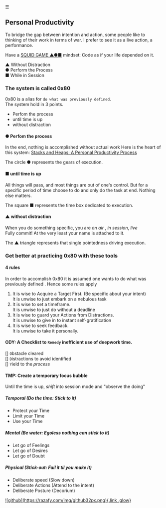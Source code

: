 <div class="bg_lerina"></div><div class="navbar"><a class="openbtn" onclick="openNav()">&#9776;</a></div>
<main>

## Personal Productivity

To bridge the gap between intention and action, some people like to thinking 
of their work in terms of war. I prefer to see it as a live action, a performance.

Have a [SQUID GAME ▲●■](https://en.wikipedia.org/wiki/Squid_Game) mindset: Code as if your life depended on it.

▲ Without Distraction  
● Perform the Process  
■ While in Session  

### The system is called 0x80

0x80 is a alias for `do what was previously defined`.  
The system hold in 3 points.  
- Perfom the process  
- until time is up  
- without distraction  

####  ● Perfom the process
In the end, nothing is accomplished without actual work
Here is the heart of this system: [Stacks and Heaps: A Personal Productivity Process](./stack_heap.html)

The circle ● represents the gears of execution.

#### ■ until time is up
All things will pass, and most things are out of one's control.
But for a specific period of time choose to do and only do the task at end.
Nothing else matters.

The square ■ represents the time box dedicated to execution.

#### ▲ without distraction

When you do something specific, you are *on air* , *in session*, *live*  
Fully commit! At the very least your name is attached to it.

The ▲ triangle represents that single pointedness driving execution.

### Get better at practicing 0x80 with these tools

#### 4 rules
In order to accomplish 0x80 it is assumed one wants to do what was previously defined .
Hence some rules apply

1. It is wise to Acquire a Target First. (Be specific about your intent)  
It is unwise to just embark on a nebulous task
2. It is wise to set a timeframe.  
It is unwise to just do without a deadline
3. It is wise to guard your Actions from Distractions.  
It is unwise to give in to instant self-gratification
4. It is wise to seek feedback.  
It is unwise to take it personally.

#### ODY: A Checklist to `Remedy` inefficient use of deepwork time.

[] `O`bstacle cleared  
[] `D`istractions to avoid identified  
[] `Y`ield to the *process*  

#### TMP: Create a temporary focus bubble

Until the time is up, *shift*  into session mode and "observe the doing"

##### Temporal (Do the time: Stick to it)

- Protect your Time
- Limit your Time
- Use your Time

##### Mental (Be water: Egoless nothing can stick to it)

- Let go of Feelings
- Let go of Desires
- Let go of Doubt

##### Physical (Stick-out: Fail it til you make it)

- Deliberate speed (Slow down)
- Deliberate Actions (Attend to the intent)
- Deliberate Posture (Decorium)

</main>
<footer>
  <a href="https://github.com/lerina" target="_blank" title="github">![github](https://razafy.com/img/github32px.png){.link .glow}
  </a>
</footer>

<script src="https://razafy.com/js/toc.js"></script>
<script>
let anchor= document.createElement('a');
anchor.href="javascript:closeNav()"; //void(0)"; //anchor[0].onclick = closeNav();
anchor.className = "closebtn";  
anchor.innerHTML="&times;";
document.getElementById("TOC").prepend(anchor);

let navCrumbs= document.createElement('div');
navCrumbs.className = "hover-nav";
navCrumbs.innerHTML = `
<div class="hover-nav">
<ul>
<li><a href="../../index.html">⇦ home</a></li>
<li><a href="../../index.html">lerina</a></li>
<li><a href="../index.html">text</a></li>
</ul>
</div>`;
document.getElementById("TOC").prepend(navCrumbs); 
</script>
